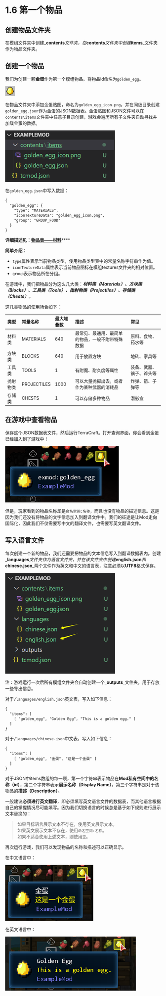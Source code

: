 # 1.6 第一个物品

## 创建物品文件夹

在模组文件夹中创建_**contents**_文件夹，在_**contents**_文件夹中创建_**items**_文件夹作为物品文件夹。

## 创建一个物品

我们为创建一颗**金蛋**作为第一个模组物品。将物品id命名为`golden_egg`。

![golden\_egg\_icon.png](../../../.gitbook/assets/image%20%2812%29.png)

在物品文件夹中添加金蛋贴图，命名为`golden_egg_icon.png`，并在同级目录创建`golden_egg.json`作为金蛋的JSON数据表。金蛋贴图和JSON文件可以在`contents\items`文件夹中任意子目录创建，游戏会遍历所有子文件夹自动寻找并加载金蛋的数据。

![](../../../.gitbook/assets/image%20%2811%29.png)

在`golden_egg.json`中写入数据：

```text
{
  "golden_egg": {
    "type": "MATERIALS",
    "iconTextureData": "golden_egg_icon.png",
    "group": "GROUP_FOOD"
  }
}
```

**详细描述见：**[**物品表——材料**](../datatable/item.md#cai-liao)\*\*\*\*

**简单介绍：**

* `type`属性表示当前物品类型，使用物品类型表中的常量名称字符串作为值。 
* `iconTextureData`属性表示当前物品图标在模组textures文件夹的相对位置。 
* `group`表示物品所在分组。

在游戏中，我们把物品分为这么几大类：_**材料类（Materials）、方块类（Blocks）、工具类（Tools）、抛射物类（Projectiles）、存储类（Chests）**。_

这几类物品的使用场合如下：

| 类型 | 常量名称 | 最大堆叠数 | 描述 | 常见 |
| :--- | :--- | :--- | :--- | :--- |
| 材料类 | MATERIALS | 640 | 最常见、最通用、最简单的物品，一般不附带特殊数据 | 原料、食物、药水等 |
| 方块类 | BLOCKS | 640 | 用于放置方块 | 地砖、家具等 |
| 工具类 | TOOLS | 1 | 有附魔、耐久度等属性 | 装备、武器、镐子、斧头等 |
| 抛射物类 | PROJECTILES | 1000 | 可以大量抛掷出去，或者作为某种武器的消耗品 | 炸弹、箭、子弹等 |
| 存储类 | CHESTS | 1 | 可以存储多种物品 | 潜影盒 |

## 在游戏中查看物品

保存这个JSON数据表文件，然后运行TerraCraft。打开查询界面，你会看到金蛋已经加入到了游戏中！

![](../../../.gitbook/assets/image%20%2821%29.png)

但是，玩家看到的物品名称却是`命名空间:名称`，而且也没有物品的描述信息。这是因为我们还没有将物品的文字信息加入到翻译文件中。我们的征途是让Mod走向国际化，因此我们不仅需要写中文的翻译文件，也需要写英文翻译文件。

## 写入语言文件

每次创建一个新的物品，我们还需要把物品的文本信息写入到翻译数据表内。创建_**languages**_文件夹作为语言文件夹，并在该文件夹中创建_**english.json**_和_**chinese.json**_两个文件作为英文和中文的语言表，注意必须以**UTF8**格式保存。

![](../../../.gitbook/assets/image%20%2819%29.png)

注：游戏运行一次后所有模组文件夹会自动创建一个_**outputs**_文件夹，用于存放一些导出信息。

对于`/languages/english.json`英文表，写入如下信息：

```text
{
  "items": [
    [ "golden_egg", "Golden Egg", "This is a golden egg." ]
  ]
}
```

对于`/languages/chinese.json`中文表，写入如下信息：

```text
{
  "items": [
    [ "golden_egg", "金蛋", "这是一个金蛋" ]
  ]
}
```

对于JSON中items数组的每一项，第一个字符串表示物品在**Mod私有空间中的名称（id）**，第二个字符串表示**展示名称（Display Name）**，第三个字符串是对于该物品的**描述（Description）**。

一般建议**必须进行英文翻译**，即必须填写英文语言文件的数据表，而其他语言根据自己的掌握情况尽可能填写。因为我们切换语言的时候总是基于如下规则进行展示文本替换的：

> 如果目标语言展示文本不存在，使用英文展示文本。  
> 如果英文展示文本不存在，使用`命名空间:名称`。  
> 如果不适合使用上述文本，则使用`空`。

再次运行游戏，我们可以发现物品的名称和描述可以正确显示。

在中文语言中：

![](../../../.gitbook/assets/image%20%2810%29.png)

在英文语言中：

![](../../../.gitbook/assets/image%20%2822%29.png)



